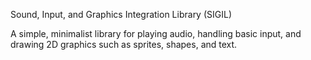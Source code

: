 Sound, Input, and Graphics Integration Library (SIGIL)

A simple, minimalist library for playing audio, handling basic input, and drawing 2D graphics such as sprites, shapes, and text.
